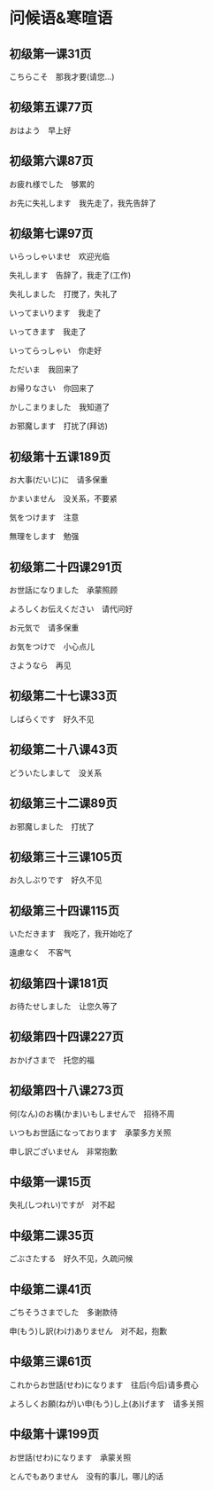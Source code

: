 # 问候语&寒暄语

## 初级第一课31页

こちらこそ　那我才要(请您…)

## 初级第五课77页

おはよう　早上好

## 初级第六课87页

お疲れ様でした　够累的

お先に失礼します　我先走了，我先告辞了

## 初级第七课97页

いらっしゃいませ　欢迎光临

失礼します　告辞了，我走了(工作)

失礼しました　打搅了，失礼了

いってまいります　我走了

いってきます　我走了

いってらっしゃい　你走好

ただいま　我回来了

お帰りなさい　你回来了

かしこまりました　我知道了

お邪魔します　打扰了(拜访)

## 初级第十五课189页

お大事(だいじ)に　请多保重

かまいません　没关系，不要紧

気をつけます　注意

無理をします　勉强

## 初级第二十四课291页

お世話になりました　承蒙照顾

よろしくお伝えください　请代问好

お元気で　请多保重

お気をつけで　小心点儿

さようなら　再见

## 初级第二十七课33页

しばらくです　好久不见

## 初级第二十八课43页

どういたしまして　没关系

## 初级第三十二课89页

お邪魔しました　打扰了

## 初级第三十三课105页

お久しぶりです　好久不见

## 初级第三十四课115页

いただきます　我吃了，我开始吃了

遠慮なく　不客气

## 初级第四十课181页

お待たせしました　让您久等了

## 初级第四十四课227页

おかげさまで　托您的福

## 初级第四十八课273页

何(なん)のお構(かま)いもしませんで　招待不周

いつもお世話になっております　承蒙多方关照

申し訳ございません　非常抱歉

## 中级第一课15页

失礼(しつれい)ですが　对不起

## 中级第二课35页

ごぶさたする　好久不见，久疏问候

## 中级第二课41页

ごちそうさまでした　多谢款待

申(もう)し訳(わけ)ありません　对不起，抱歉

## 中级第三课61页

これからお世話(せわ)になります　往后(今后)请多费心

よろしくお願(ねが)い申(もう)し上(あ)げます　请多关照

## 中级第十课199页

お世話(せわ)になります　承蒙关照

とんでもありません　没有的事儿，哪儿的话